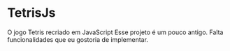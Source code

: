 # TetrisJs
O jogo Tetris recriado em JavaScript
Esse projeto é um pouco antigo.
Falta funcionalidades que eu gostoria de implementar.

